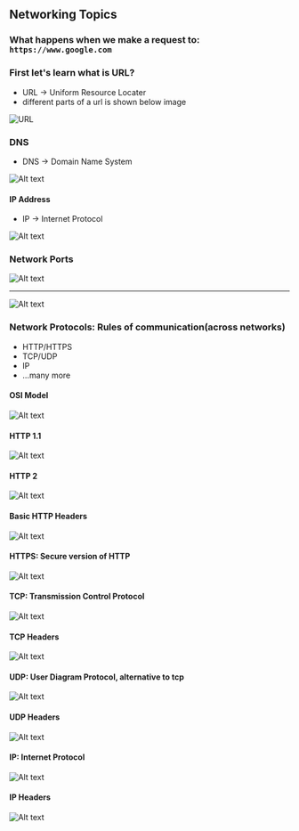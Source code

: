 ## Networking Topics

### What happens when we make a request to: `https://www.google.com`

### First let's learn what is URL?

- URL -> Uniform Resource Locater
- different parts of a url is shown below image

![URL](image.png)

### DNS

- DNS -> Domain Name System

![Alt text](image-1.png)

#### IP Address

- IP -> Internet Protocol

![Alt text](image-2.png)

### Network Ports

![Alt text](image-3.png)

---

![Alt text](image-4.png)

### Network Protocols: Rules of communication(across networks)

- HTTP/HTTPS
- TCP/UDP
- IP
- ...many more

#### OSI Model

![Alt text](image-5.png)

#### HTTP 1.1

![Alt text](image-6.png)

#### HTTP 2

![Alt text](image-7.png)

#### Basic HTTP Headers

![Alt text](image-8.png)

#### HTTPS: Secure version of HTTP

![Alt text](image-9.png)

#### TCP: Transmission Control Protocol

![Alt text](image-10.png)

#### TCP Headers

![Alt text](image-11.png)

#### UDP: User Diagram Protocol, alternative to tcp

![Alt text](image-12.png)

#### UDP Headers

![Alt text](image-13.png)

#### IP: Internet Protocol

![Alt text](image-14.png)

#### IP Headers

![Alt text](image-15.png)
